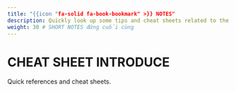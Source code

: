 ```yaml
---
title: "{{icon "fa-solid fa-book-bookmark" >}} NOTES"
description: Quickly look up some tips and cheat sheets related to the knowledge.
weight: 30 # SHORT NOTES đứng cuối cùng
---
```

# CHEAT SHEET INTRODUCE
Quick references and cheat sheets.
